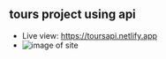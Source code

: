 ## tours project using api

- Live view: https://toursapi.netlify.app
- ![image of site](https://i.ibb.co/2kCF3zG/tours-APT.png)
